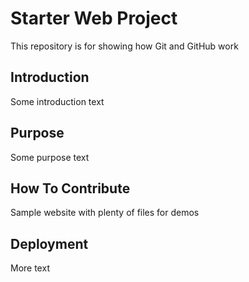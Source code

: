 # Starter Web Project

This repository is for showing how Git and GitHub work

## Introduction

Some introduction text

## Purpose

Some purpose text

## How To Contribute

Sample website with plenty of files for demos


## Deployment

More text